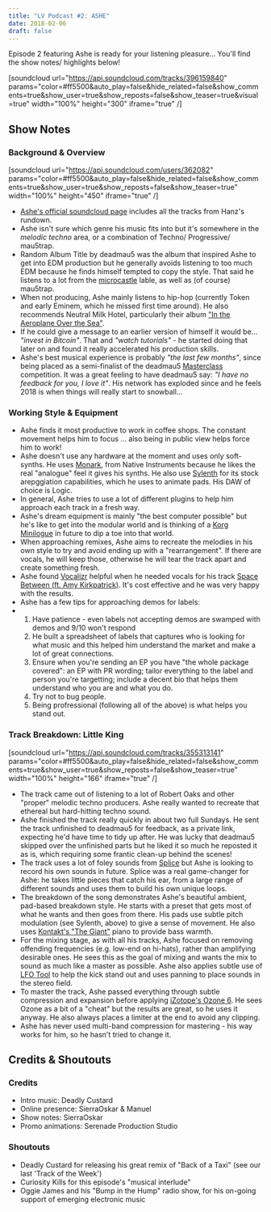 ```yaml
---
title: "LV Podcast #2: ASHE"
date: 2018-02-06
draft: false
---
```

Episode 2 featuring Ashe is ready for your listening pleasure... You'll find the show notes/ highlights below!

[soundcloud url="https://api.soundcloud.com/tracks/396159840" params="color=#ff5500&auto_play=false&hide_related=false&show_comments=true&show_user=true&show_reposts=false&show_teaser=true&visual=true" width="100%" height="300" iframe="true" /]

## Show Notes

### Background & Overview

[soundcloud url="https://api.soundcloud.com/users/362082" params="color=#ff5500&auto_play=false&hide_related=false&show_comments=true&show_user=true&show_reposts=false&show_teaser=true" width="100%" height="450" iframe="true" /]

*   [Ashe's official soundcloud page](https://soundcloud.com/asheofficial/tracks) includes all the tracks from Hanz's rundown.
*   Ashe isn't sure which genre his music fits into but it's somewhere in the *melodic techno* area, or a combination of Techno/ Progressive/ mau5trap.
*   Random Album Title by deadmau5 was the album that inspired Ashe to get into EDM production but he generally avoids listening to too much EDM because he finds himself tempted to copy the style. That said he listens to a lot from the [microcastle](https://microcastle.bandcamp.com) lable, as well as (of course) mau5trap.
*   When not producing, Ashe mainly listens to hip-hop (currently Token and early Eminem, which he missed first time around). He also recommends Neutral Milk Hotel, particularly their album ["In the Aeroplane Over the Sea"](https://www.popmatters.com/194640-what-in-the-aeroplane-over-the-sea-is-really-about-2495516849.html).
*   If he could give a message to an earlier version of himself it would be... _"invest in Bitcoin"_. That and _"watch tutorials"_ - he started doing that later on and found it really accelerated his production skills.
*   Ashe's best musical experience is probably _"the last few months"_, since being placed as a semi-finalist of the deadmau5 [Masterclass](http://www.masterclass.com) competition. It was a great feeling to have deadmau5 say: _"I have no feedback for you, I love it"_. His network has exploded since and he feels 2018 is when things will really start to snowball...

### Working Style & Equipment

*   Ashe finds it most productive to work in coffee shops. The constant movement helps him to focus ... also being in public view helps force him to work!
*   Ashe doesn't use any hardware at the moment and uses only soft-synths. He uses [Monark](https://www.native-instruments.com/en/products/komplete/synths/monark/), from Native Instruments because he likes the real "analogue" feel it gives his synths. He also use [Sylenth](https://www.lennardigital.com/sylenth1/) for its stock arepggiation capabilities, which he uses to animate pads. His DAW of choice is Logic.
*   In general, Ashe tries to use a lot of different plugins to help him approach each track in a fresh way.
*   Ashe's dream equipment is mainly "the best computer possible" but he's like to get into the modular world and is thinking of a [Korg Minilogue](http://www.korg.com/us/products/synthesizers/minilogue) in future to dip a toe into that world.
*   When approaching remixes, Ashe aims to recreate the melodies in his own style to try and avoid ending up with a "rearrangement". If there are vocals, he will keep those, otherwise he will tear the track apart and create something fresh.
*   Ashe found [Vocalizr](https://vocalizr.com) helpful when he needed vocals for his track [Space Between (ft. Amy Kirkpatrick)](https://soundcloud.com/asheofficial/ashe-amy-kirkpatrick-space-between-ft-amy-kirkpatrick). It's cost effective and he was very happy with the results.
*   Ashe has a few tips for approaching demos for labels:
*   1.  Have patience - even labels not accepting demos are swamped with demos and 9/10 won't respond
    2.  He built a spreadsheet of labels that captures who is looking for what music and this helped him understand the market and make a lot of great connections.
    3.  Ensure when you're sending an EP you have "the whole package covered": an EP with PR wording; tailor everything to the label and person you're targetting; include a decent bio that helps them understand who you are and what you do.
    4.  Try not to bug people.
    5.  Being profressional (following all of the above) is what helps you stand out.

### Track Breakdown: Little King

[soundcloud url="https://api.soundcloud.com/tracks/355313141" params="color=#ff5500&auto_play=false&hide_related=false&show_comments=true&show_user=true&show_reposts=false&show_teaser=true" width="100%" height="166" iframe="true" /]

*   The track came out of listening to a lot of Robert Oaks and other "proper" melodic techno producers. Ashe really wanted to recreate that ethereal but hard-hitting techno sound.
*   Ashe finished the track really quickly in about two full Sundays. He sent the track unfinished to deadmau5 for feedback, as a private link, expecting he'd have time to tidy up after. He was lucky that deadmau5 skipped over the unfinished parts but he liked it so much he reposted it as is, which requiring some frantic clean-up behind the scenes!
*   The track uses a lot of foley sounds from [Splice](https://splice.com) but Ashe is looking to record his own sounds in future. Splice was a real game-changer for Ashe: he takes little pieces that catch his ear, from a large range of different sounds and uses them to build his own unique loops.
*   The breakdown of the song demonstrates Ashe's beautiful ambient, pad-based breakdown style. He starts with a preset that gets most of what he wants and then goes from there. His pads use subtle pitch modulation (see Sylenth, above) to give a sense of movement. He also uses [Kontakt's "The Giant"](https://www.native-instruments.com/en/products/komplete/keys/the-giant/) piano to provide bass warmth.
*   For the mixing stage, as with all his tracks, Ashe focused on removing offending frequencies (e.g. low-end on hi-hats), rather than amplifying desirable ones. He sees this as the goal of mixing and wants the mix to sound as much like a master as possible. Ashe also applies subtle use of [LFO Tool](https://www.xferrecords.com/products/lfotool) to help the kick stand out and uses panning to place sounds in the stereo field.
*   To master the track, Ashe passed everything through subtle compression and expansion before applying [iZotope's Ozone 6](https://www.izotope.com/en/products/master-and-deliver/ozone.html). He sees Ozone as a bit of a "cheat" but the results are great, so he uses it anyway. He also always places a limiter at the end to avoid any clipping.
*   Ashe has never used multi-band compression for mastering - his way works for him, so he hasn't tried to change it.

## Credits & Shoutouts

### Credits

*   Intro music: Deadly Custard
*   Online presence: SierraOskar & Manuel
*   Show notes: SierraOskar
*   Promo animations: Serenade Production Studio

### Shoutouts

*   Deadly Custard for releasing his great remix of "Back of a Taxi" (see our last 'Track of the Week')
*   Curiosity Kills for this episode's "musical interlude"
*   Oggie James and his "Bump in the Hump" radio show, for his on-going support of emerging electronic music